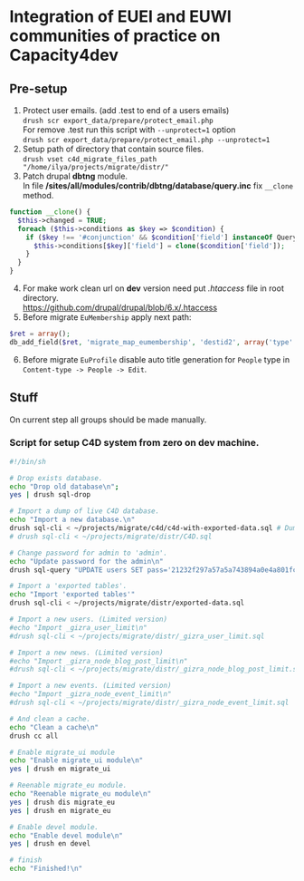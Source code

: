 # Integration of EUEI and EUWI communities of practice on Capacity4dev

## Pre-setup
1. Protect user emails. (add .test to end of a users emails)  
`drush scr export_data/prepare/protect_email.php`  
For remove .test run this script with `--unprotect=1` option  
`drush scr export_data/prepare/protect_email.php --unprotect=1`
2. Setup path of directory that contain source files.  
`drush vset c4d_migrate_files_path "/home/ilya/projects/migrate/distr/"`
3. Patch drupal __dbtng__ module.  
In file __/sites/all/modules/contrib/dbtng/database/query.inc__ fix `__clone` method.  
```php
function __clone() {
  $this->changed = TRUE;
  foreach ($this->conditions as $key => $condition) {
    if ($key !== '#conjunction' && $condition['field'] instanceOf QueryConditionInterface) {
      $this->conditions[$key]['field'] = clone($condition['field']);
    }
  }
}
```
4. For make work clean url on __dev__ version need put _.htaccess_ file in root directory.  
https://github.com/drupal/drupal/blob/6.x/.htaccess
5. Before migrate `EuMembership` apply next path:  
```php
$ret = array();
db_add_field($ret, 'migrate_map_eumembership', 'destid2', array('type' => 'int', 'length' => 11));
```
6. Before migrate `EuProfile` disable auto title generation for `People` type in `Content-type -> People -> Edit`.

## Stuff

On current step all groups should be made manually.

### Script for setup C4D system from zero on dev machine. 
```bash
#!/bin/sh

# Drop exists database.
echo "Drop old database\n";
yes | drush sql-drop

# Import a dump of live C4D database.
echo "Import a new database.\n"
drush sql-cli < ~/projects/migrate/c4d/c4d-with-exported-data.sql # Dump without groups
# drush sql-cli < ~/projects/migrate/distr/C4D.sql

# Change password for admin to 'admin'.
echo "Update password for the admin\n"
drush sql-query "UPDATE users SET pass='21232f297a57a5a743894a0e4a801fc3' WHERE uid='1'"

# Import a 'exported tables'.
echo "Import 'exported tables'"
drush sql-cli < ~/projects/migrate/distr/exported-data.sql

# Import a new users. (Limited version)
#echo "Import _gizra_user_limit\n"
#drush sql-cli < ~/projects/migrate/distr/_gizra_user_limit.sql

# Import a new news. (Limited version)
#echo "Import _gizra_node_blog_post_limit\n"
#drush sql-cli < ~/projects/migrate/distr/_gizra_node_blog_post_limit.sql

# Import a new events. (Limited version)
#echo "Import _gizra_node_event_limit\n"
#drush sql-cli < ~/projects/migrate/distr/_gizra_node_event_limit.sql

# And clean a cache.
echo "Clean a cache\n"
drush cc all

# Enable migrate_ui module
echo "Enable migrate_ui module\n"
yes | drush en migrate_ui

# Reenable migrate_eu module.
echo "Reenable migrate_eu module\n"
yes | drush dis migrate_eu 
yes | drush en migrate_eu

# Enable devel module.
echo "Enable devel module\n"
yes | drush en devel

# finish
echo "Finished!\n"
```
